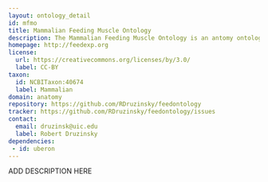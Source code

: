 ```yaml
---
layout: ontology_detail
id: mfmo
title: Mammalian Feeding Muscle Ontology
description: The Mammalian Feeding Muscle Ontology is an antomy ontology for the muscles of the head and neck that participate in feeding, swallowing, and other oral-pharyngeal behaviors. 
homepage: http://feedexp.org
license:
  url: https://creativecommons.org/licenses/by/3.0/
  label: CC-BY
taxon: 
  id: NCBITaxon:40674
  label: Mammalian
domain: anatomy
repository: https://github.com/RDruzinsky/feedontology
tracker: https://github.com/RDruzinsky/feedontology/issues
contact: 
  email: druzinsk@uic.edu
  label: Robert Druzinsky
dependencies:
 - id: uberon
---
```


ADD DESCRIPTION HERE
